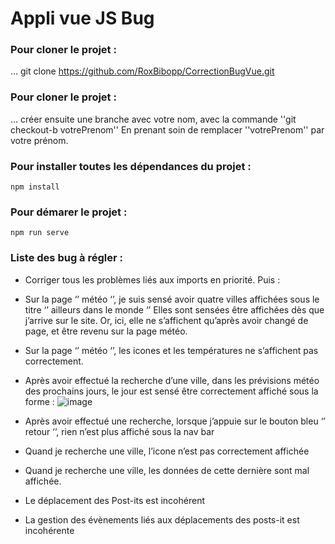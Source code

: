 # Appli vue JS Bug

### Pour cloner le projet : 
...
git clone https://github.com/RoxBibopp/CorrectionBugVue.git

### Pour cloner le projet : 
...
créer ensuite une branche avec votre nom, avec la commande ''git checkout-b votrePrenom''
En prenant soin de remplacer ''votrePrenom'' par votre prénom.

### Pour installer toutes les dépendances du projet : 
```
npm install
```

### Pour démarer le projet :
```
npm run serve
```


### Liste des bug à régler :
  - Corriger tous les problèmes liés aux imports en priorité. Puis :

  - Sur la page ‘’ météo ‘’, je suis sensé avoir quatre villes affichées sous le titre ‘’ ailleurs dans le monde ‘’ Elles sont sensées être affichées dès que j’arrive sur le site. Or, ici, elle ne s’affichent qu’après avoir changé de page, et être revenu sur la page météo.

  - Sur la page ‘’ météo ‘’, les icones et les températures ne s’affichent pas correctement.

  - Après avoir effectué la recherche d’une ville, dans les prévisions météo des prochains jours, 
le jour est sensé être correctement affiché sous la forme : ![image](https://github.com/user-attachments/assets/8c923d1e-b13b-498f-b3e9-50921f64e44e)

  - Après avoir effectué une recherche, lorsque j’appuie sur le bouton bleu ‘’ retour ‘’, rien n’est plus affiché sous la nav bar

  - Quand je recherche une ville, l’icone n’est pas correctement affichée

  - Quand je recherche une ville, les données de cette dernière sont mal affichée.

  - Le déplacement des Post-its est incohérent

  - La gestion des évènements liés aux déplacements des posts-it est incohérente



